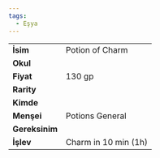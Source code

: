```yaml
---
tags:
  - Eşya
---  
```

  
  
  
|  |  |  
|---|---|  
| **İsim** | Potion of Charm|  
| **Okul** | |  
| **Fiyat** | 130 gp|  
| **Rarity** | |  
| **Kimde** | |  
| **Menşei** | Potions General|  
| **Gereksinim** | |  
| **İşlev** | Charm in 10 min (1h)|  
  
  

